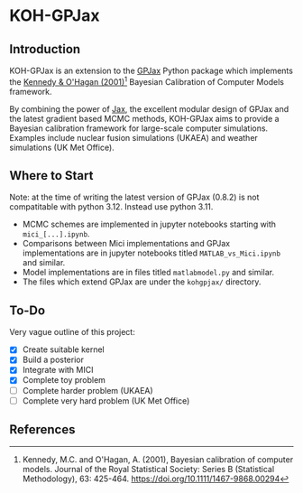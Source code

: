 # KOH-GPJax

## Introduction
KOH-GPJax is an extension to the [GPJax](https://github.com/JaxGaussianProcesses/GPJax) Python package which implements the [Kennedy & O'Hagan (2001)](https://rss.onlinelibrary.wiley.com/doi/10.1111/1467-9868.00294)[^1] Bayesian Calibration of Computer Models framework.

By combining the power of [Jax](https://jax.readthedocs.io/en/latest/), the excellent modular design of GPJax and the latest gradient based MCMC methods, KOH-GPJax aims to provide a Bayesian calibration framework for large-scale computer simulations. Examples include nuclear fusion simulations (UKAEA) and weather simulations (UK Met Office).

## Where to Start

Note: at the time of writing the latest version of GPJax (0.8.2) is not compatitable with python 3.12. Instead use python 3.11.

- MCMC schemes are implemented in jupyter notebooks starting with `mici_[...].ipynb`.
- Comparisons between Mici implementations and GPJax implementations are in jupyter notebooks titled `MATLAB_vs_Mici.ipynb` and similar.
- Model implementations are in files titled `matlabmodel.py` and similar.
- The files which extend GPJax are under the `kohgpjax/` directory.

## To-Do
Very vague outline of this project: 
- [x] Create suitable kernel  
- [x] Build a posterior  
- [x] Integrate with MICI
- [x] Complete toy problem
- [ ] Complete harder problem (UKAEA)
- [ ] Complete very hard problem (UK Met Office)

## References
[^1]: Kennedy, M.C. and O'Hagan, A. (2001), Bayesian calibration of computer models. Journal of the Royal Statistical Society: Series B (Statistical Methodology), 63: 425-464. https://doi.org/10.1111/1467-9868.00294